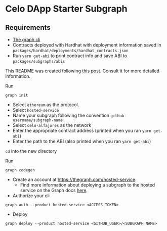 # Celo DApp Starter Subgraph

## Requirements

- [The graph cli](https://www.npmjs.com/package/@graphprotocol/graph-cli)
- Contracts deployed with Hardhat with deployment information saved in `packages/hardhat/deployments/hardhat_contracts.json`
- Run `yarn get-abi` to print contract info and save ABI to `packages/subgraphs/abis`

This README was created following [this post](https://docs.celo.org/blog/using-the-graph). Consult it for more detailed information.

Run

```shell
graph init
```

- Select `ethereum` as the protocol.
- Select `hosted-service`
- Name your subgraph following the convention `github-username/subgraph-name`
- Select `celo-alfajores` as the network
- Enter the appropriate contract address (printed when you ran `yarn get-abi`)
- Enter the path to the ABI (also printed when you ran `yarn get-abi`)

`cd` into the new directory

Run

```shell
graph codegen
```

- Create an account at https://thegraph.com/hosted-service.
  - Find more information about deploying a subgraph to the hosted service on the Graph docs [here](https://thegraph.com/docs/en/hosted-service/deploy-subgraph-hosted/#create-a-hosted-service-account).
- Authorize your cli 

```shell
graph auth --product hosted-service <ACCESS_TOKEN>
```

- Deploy

```shell
graph deploy --product hosted-service <GITHUB_USER>/<SUBGRAPH NAME>
```
